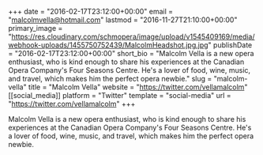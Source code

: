 +++
date = "2016-02-17T23:12:00+00:00"
email = "malcolmvella@hotmail.com"
lastmod = "2016-11-27T21:10:00+00:00"
primary_image = "https://res.cloudinary.com/schmopera/image/upload/v1545409169/media/webhook-uploads/1455750752439/MalcolmHeadshot.jpg.jpg"
publishDate = "2016-02-17T23:12:00+00:00"
short_bio = "Malcolm Vella is a new opera enthusiast, who is kind enough to share his experiences at the Canadian Opera Company&#039;s Four Seasons Centre. He&#039;s a lover of food, wine, music, and travel, which makes him the perfect opera newbie."
slug = "malcolm-vella"
title = "Malcolm Vella"
website = "https://twitter.com/vellamalcolm"
[[social_media]]
platform = "Twitter"
template = "social-media"
url = "https://twitter.com/vellamalcolm"
+++

Malcolm Vella is a new opera enthusiast, who is kind enough to share his experiences at the Canadian Opera Company's Four Seasons Centre. He's a lover of food, wine, music, and travel, which makes him the perfect opera newbie.
